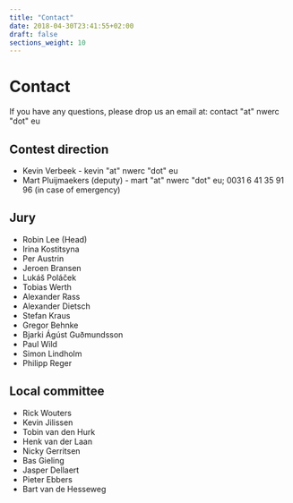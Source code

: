 ```yaml
---
title: "Contact"
date: 2018-04-30T23:41:55+02:00
draft: false
sections_weight: 10
---
```


# Contact
If you have any questions, please drop us an email at: contact "at" nwerc "dot" eu

## Contest direction
- Kevin Verbeek - kevin "at" nwerc "dot" eu
- Mart Pluijmaekers (deputy)  - mart "at" nwerc "dot" eu; 0031 6 41 35 91 96 (in case of emergency)

## Jury
- Robin Lee (Head)
- Irina Kostitsyna
- Per Austrin
- Jeroen Bransen
- Lukáš Poláček
- Tobias Werth
- Alexander Rass
- Alexander Dietsch
- Stefan Kraus
- Gregor Behnke
- Bjarki Ágúst Guðmundsson
- Paul Wild
- Simon Lindholm
- Philipp Reger




## Local committee
- Rick Wouters
- Kevin Jilissen
- Tobin van den Hurk
- Henk van der Laan
- Nicky Gerritsen
- Bas Gieling
- Jasper Dellaert
- Pieter Ebbers
- Bart van de Hesseweg

